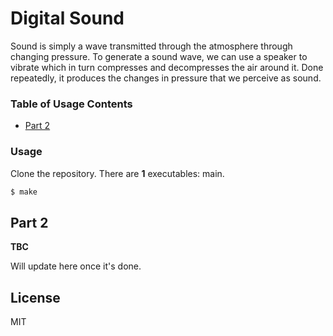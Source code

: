 # Digital Sound

Sound is simply a wave transmitted through the atmosphere through changing pressure. To generate a sound wave, we can use a speaker to vibrate which in turn compresses and decompresses the air around it.  Done repeatedly, it produces the changes in pressure that we perceive as sound. 

### Table of Usage Contents

- [Part 2](#Part-2)

### Usage

Clone the repository. There are **1** executables: main. 

```sh
$ make 
```

## Part 2

**TBC**

Will update here once it's done.


License
----

MIT

